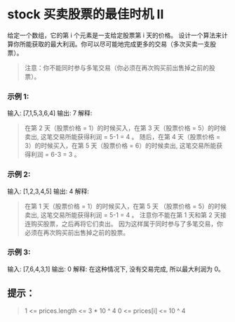 # stock 买卖股票的最佳时机 II
给定一个数组，它的第 i 个元素是一支给定股票第 i 天的价格。
设计一个算法来计算你所能获取的最大利润。你可以尽可能地完成更多的交易（多次买卖一支股票）。
> 注意：你不能同时参与多笔交易（你必须在再次购买前出售掉之前的股票）。

### 示例 1:
输入: [7,1,5,3,6,4]
输出: 7
解释:
> 在第 2 天（股票价格 = 1）的时候买入，在第 3 天（股票价格 = 5）的时候卖出, 这笔交易所能获得利润 = 5-1 = 4 。
> 随后，在第 4 天（股票价格 = 3）的时候买入，在第 5 天（股票价格 = 6）的时候卖出, 这笔交易所能获得利润 = 6-3 = 3 。

### 示例 2:
输入: [1,2,3,4,5]
输出: 4
解释:
> 在第 1 天（股票价格 = 1）的时候买入，在第 5 天 （股票价格 = 5）的时候卖出, 这笔交易所能获得利润 = 5-1 = 4 。
> 注意你不能在第 1 天和第 2 天接连购买股票，之后再将它们卖出。
> 因为这样属于同时参与了多笔交易，你必须在再次购买前出售掉之前的股票。

### 示例 3:
输入: [7,6,4,3,1]
输出: 0
解释: 在这种情况下, 没有交易完成, 所以最大利润为 0。
 

## 提示：
> 1 <= prices.length <= 3 * 10 ^ 4
> 0 <= prices[i] <= 10 ^ 4
